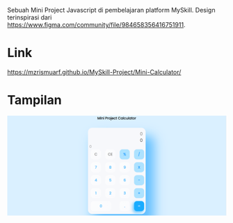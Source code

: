 Sebuah Mini Project Javascript di pembelajaran platform MySkill.
Design terinspirasi dari https://www.figma.com/community/file/984658356416751911.
# Link
https://mzrismuarf.github.io/MySkill-Project/Mini-Calculator/

# Tampilan
![tampilan](https://raw.githubusercontent.com/mzrismuarf/MySkill-Project/master/Mini-Calculator/hasil.png)
